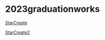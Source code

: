 # 2023graduationworks

[StarCreate](https://liotsubokawa.github.io/2023graduationworks/)

[StarCreate2](https://liotsubokawa.github.io/2023graduationworks/)
